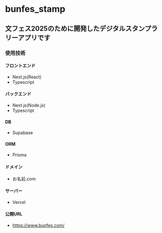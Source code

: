 # bunfes_stamp

## 文フェス2025のために開発したデジタルスタンプラリーアプリです

### 使用技術
#### フロントエンド
- Next.js(React)
- Typescript

#### バックエンド
- Next.js(Node.js)
- Typescript

#### DB
- Supabase

#### ORM
- Prisma

#### ドメイン
- お名前.com

#### サーバー
- Vercel

#### 公開URL
- https://www.bunfes.com/

